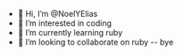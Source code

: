 - 👋 Hi, I’m @NoelYElias
- 👀 I’m interested in coding
- 🌱 I’m currently learning ruby
- 💞️ I’m looking to collaborate on ruby
-- bye 
<!---
NoelYElias/NoelYElias is a ✨ special ✨ repository because its `README.md` (this file) appears on your GitHub profile.
You can click the Preview link to take a look at your changes.
--->
